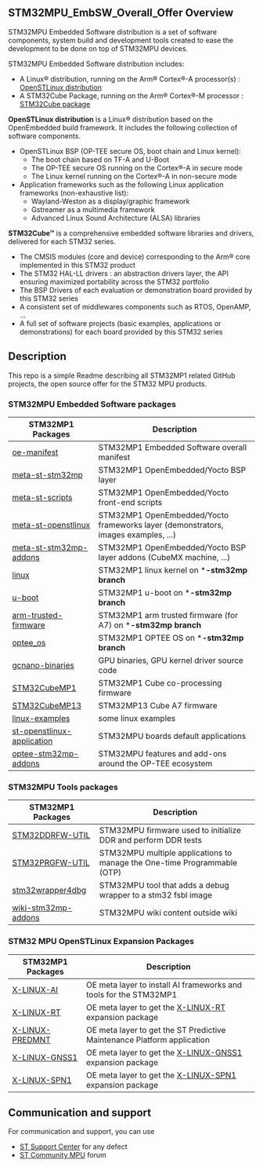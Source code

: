 ## STM32MPU_EmbSW_Overall_Offer Overview


STM32MPU Embedded Software distribution is a set of software components, system build and development tools created to ease the development to be done on top of STM32MPU devices. 

STM32MPU Embedded Software distribution includes: 
* A Linux® distribution, running on the Arm® Cortex®-A processor(s) : [OpenSTLinux distribution](https://wiki.st.com/stm32mpu/index.php/OpenSTLinux_distribution)
* A STM32Cube Package, running on the Arm® Cortex®-M processor : [STM32Cube package](https://wiki.st.com/stm32mpu/index.php/STM32CubeMP1_Package)

**OpenSTLinux distribution** is a Linux® distribution based on the OpenEmbedded build framework.
It includes the following collection of software components. 
* OpenSTLinux BSP (OP-TEE secure OS, boot chain and Linux kernel): 
  * The boot chain based on TF-A and U-Boot 
  * The OP-TEE secure OS running on the Cortex®-A in secure mode 
  * The Linux kernel running on the Cortex®-A in non-secure mode 
* Application frameworks such as the following Linux application frameworks (non-exhaustive list): 
  * Wayland-Weston as a display/graphic framework 
  * Gstreamer as a multimedia framework 
  * Advanced Linux Sound Architecture (ALSA) libraries 

**STM32Cube™** is a comprehensive embedded software libraries and drivers, delivered for each STM32 series.
   * The CMSIS modules (core and device) corresponding to the Arm® core implemented in this STM32 product
   * The STM32 HAL-LL drivers : an abstraction drivers layer, the API ensuring maximized portability across the STM32 portfolio 
   * The BSP Drivers of each evaluation or demonstration board provided by this STM32 series 
   * A consistent set of middlewares components such as RTOS, OpenAMP, ...
   * A full set of software projects (basic examples, applications or demonstrations) for each board provided by this STM32 series

## Description

This repo is a simple Readme describing all STM32MP1 related GitHub projects, the open source offer for the STM32 MPU products.

### STM32MPU Embedded Software packages 
STM32MP1 Packages | Description
---------------------- | -----------
[oe-manifest](https://github.com/STMicroelectronics/oe-manifest) | STM32MP1 Embedded Software overall manifest
[meta-st-stm32mp](https://github.com/STMicroelectronics/meta-st-stm32mp) | STM32MP1 OpenEmbedded/Yocto BSP layer 
[meta-st-scripts](https://github.com/STMicroelectronics/meta-st-scripts) | STM32MP1 OpenEmbedded/Yocto front-end scripts
[meta-st-openstlinux](https://github.com/STMicroelectronics/meta-st-openstlinux) | STM32MP1 OpenEmbedded/Yocto frameworks layer (demonstrators, images examples, ...)
[meta-st-stm32mp-addons](https://github.com/STMicroelectronics/meta-st-stm32mp-addons) | STM32MP1 OpenEmbedded/Yocto BSP layer addons (CubeMX machine, ...)
[linux](https://github.com/STMicroelectronics/linux) | STM32MP1 linux kernel on ***-stm32mp branch**
[u-boot](https://github.com/STMicroelectronics/u-boot) | STM32MP1 u-boot on ***-stm32mp branch**
[arm-trusted-firmware](https://github.com/STMicroelectronics/arm-trusted-firmware) | STM32MP1 arm trusted firmware (for A7) on ***-stm32mp branch**
[optee_os](https://github.com/STMicroelectronics/optee_os) | STM32MP1 OPTEE OS on ***-stm32mp branch**
[gcnano-binaries](https://github.com/STMicroelectronics/gcnano-binaries) | GPU binaries, GPU kernel driver source code
[STM32CubeMP1](https://github.com/STMicroelectronics/STM32CubeMP1) | STM32MP1 Cube co-processing firmware
[STM32CubeMP13](https://github.com/STMicroelectronics/STM32CubeMP13) | STM32MP13 Cube A7 firmware
[linux-examples](https://github.com/STMicroelectronics/linux-examples) | some linux examples
[st-openstlinux-application](https://github.com/STMicroelectronics/st-openstlinux-application) | STM32MPU boards default applications
[optee-stm32mp-addons](https://github.com/STMicroelectronics/optee-stm32mp-addons) | STM32MPU features and add-ons around the OP-TEE ecosystem

### STM32MPU Tools packages 
STM32MP1 Packages | Description
---------------------- | -----------
[STM32DDRFW-UTIL](https://github.com/STMicroelectronics/STM32DDRFW-UTIL) | STM32MPU firmware used to initialize DDR and perform DDR tests
[STM32PRGFW-UTIL](https://github.com/STMicroelectronics/STM32PRGFW-UTIL) | STM32MPU multiple applications to manage the One-time Programmable (OTP)
[stm32wrapper4dbg](https://github.com/STMicroelectronics/stm32wrapper4dbg) | STM32MPU tool that adds a debug wrapper to a stm32 fsbl image
[wiki-stm32mp-addons](https://github.com/STMicroelectronics/wiki-stm32mp-addons) | STM32MPU wiki content outside wiki

### STM32 MPU OpenSTLinux Expansion Packages 
STM32MP1 Packages | Description
---------------------- | -----------
[X-LINUX-AI](https://github.com/STMicroelectronics/meta-st-stm32mpu-ai) | OE meta layer to install AI frameworks and tools for the STM32MP1
[X-LINUX-RT](https://github.com/STMicroelectronics/meta-st-x-linux-rt) |  OE meta layer to get the [X-LINUX-RT](https://www.st.com/en/embedded-software/x-linux-rt.html) expansion package
[X-LINUX-PREDMNT](https://github.com/STMicroelectronics/meta-predmnt) | OE meta layer to get the ST Predictive Maintenance Platform application
[X-LINUX-GNSS1](https://github.com/STMicroelectronics/meta-st-x-linux-gnss1) | OE meta layer to get the [X-LINUX-GNSS1](https://www.st.com/en/embedded-software/x-linux-gnss1.html) expansion package
[X-LINUX-SPN1](https://github.com/STMicroelectronics/x-linux-spn1) | OE meta layer to get the [X-LINUX-SPN1](https://www.st.com/en/embedded-software/x-linux-spn1.html) expansion package
## Communication and support 
For communication and support, you can use
* [ST Support Center](https://my.st.com/ols#/ols/) for any defect
* [ST Community MPU](https://community.st.com/stm32mpu) forum 

